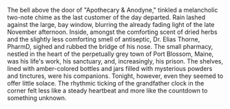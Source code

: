The bell above the door of "Apothecary & Anodyne," tinkled a melancholic two-note chime as the last customer of the day departed. Rain lashed against the large, bay window, blurring the already fading light of the late November afternoon.  Inside, amongst the comforting scent of dried herbs and the slightly less comforting smell of antiseptic, Dr. Elias Thorne, PharmD, sighed and rubbed the bridge of his nose. The small pharmacy, nestled in the heart of the perpetually grey town of Port Blossom, Maine, was his life's work, his sanctuary, and, increasingly, his prison. The shelves, lined with amber-colored bottles and jars filled with mysterious powders and tinctures, were his companions. Tonight, however, even they seemed to offer little solace. The rhythmic ticking of the grandfather clock in the corner felt less like a steady heartbeat and more like the countdown to something unknown.  
